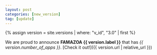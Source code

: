 ```yaml
---
layout: post
categories: [new_version]
tag: [update]
---
```


{% assign version = site.versions | where: "v_id", "3.0" | first  %}

We are proud to announce **FAMAZOA {{ version.label }}** that has *{{ version.number_of_apps }}*. [Check it out!]({{ version.url | relative_url }})
